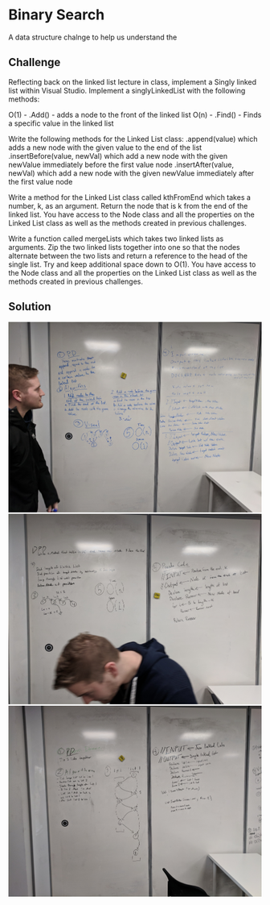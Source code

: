 ﻿# Binary Search
A data structure chalnge to help us understand the 

## Challenge
Reflecting back on the linked list lecture in class, implement a Singly linked list within Visual Studio. Implement a singlyLinkedList with the following methods:

O(1) - .Add() - adds a node to the front of the linked list
O(n) - .Find() - Finds a specific value in the linked list

Write the following methods for the Linked List class:
.append(value) which adds a new node with the given value to the end of the list
.insertBefore(value, newVal) which add a new node with the given newValue immediately before the first value node
.insertAfter(value, newVal) which add a new node with the given newValue immediately after the first value node

Write a method for the Linked List class called kthFromEnd which takes a number, k, as an argument. Return the node that is k from the end of the linked list. You have access to the Node class and all the properties on the Linked List class as well as the methods created in previous challenges. 

Write a function called mergeLists which takes two linked lists as arguments. Zip the two linked lists together into one so that the nodes alternate between the two lists and return a reference to the head of the single list. Try and keep additional space down to O(1). You have access to the Node class and all the properties on the Linked List class as well as the methods created in previous challenges.

## Solution
![ll_insertions](../../assets/ll_insertions.jpg)
![ll-kth-from-end](../../assets/ll-kth-from-end.jpg)
![ll-merge](../../assets/ll-merge.jpg)